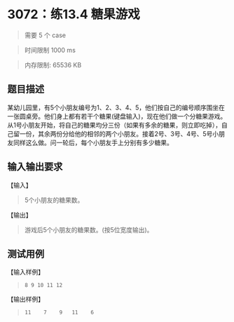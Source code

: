 # 3072：练13.4 糖果游戏

> 需要 5 个 case

> 时间限制 1000 ms

> 内存限制: 65536 KB

## 题目描述

某幼儿园里，有5个小朋友编号为1、2、3、4、5，他们按自己的编号顺序围坐在一张圆桌旁。他们身上都有若干个糖果(键盘输入)，现在他们做一个分糖果游戏。从1号小朋友开始，将自己的糖果均分三份（如果有多余的糖果，则立即吃掉），自己留一份，其余两份分给他的相邻的两个小朋友。接着2号、3号、4号、5号小朋友同样这么做。问一轮后，每个小朋友手上分别有多少糖果。

## 输入输出要求

【输入】

> 5个小朋友的糖果数。

【输出】

> 游戏后5个小朋友的糖果数。(按5位宽度输出)。

## 测试用例

【输入样例】

> `8 9 10 11 12`

【输出样例】

> `11    7    9   11    6`





